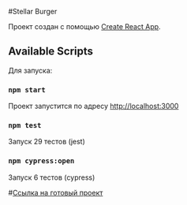 #Stellar Burger

Проект создан с помощью [Create React App](https://github.com/facebook/create-react-app).

## Available Scripts

Для запуска:

### `npm start`

Проект запустится по адресу [http://localhost:3000](http://localhost:3000) 

### `npm test`

Запуск 29 тестов (jest)

### `npm cypress:open`

Запуск 6 тестов (cypress)


#[Ссылка на готовый проект](https://mkbessonov.github.io/react-burger/)